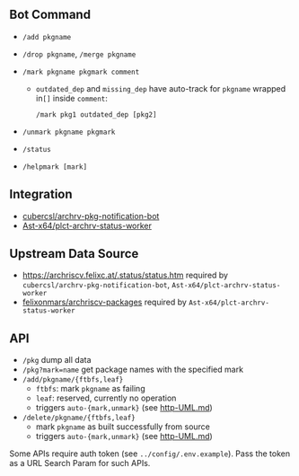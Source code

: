 ## Bot Command

+ `/add pkgname`

+ `/drop pkgname`, `/merge pkgname`

+ `/mark pkgname pkgmark comment`

  + `outdated_dep` and `missing_dep` have auto-track for `pkgname` wrapped in`[]` inside `comment`:

    `/mark pkg1 outdated_dep [pkg2]`

+ `/unmark pkgname pkgmark`

+ `/status`

+ `/helpmark [mark]`

## Integration

+ [cubercsl/archrv-pkg-notification-bot](https://github.com/cubercsl/archrv-pkg-notification-bot)
+ [Ast-x64/plct-archrv-status-worker](https://github.com/Ast-x64/plct-archrv-status-worker)

## Upstream Data Source

+ https://archriscv.felixc.at/.status/status.htm required by `cubercsl/archrv-pkg-notification-bot`, `Ast-x64/plct-archrv-status-worker`
+ [felixonmars/archriscv-packages](https://github.com/felixonmars/archriscv-packages) required by `Ast-x64/plct-archrv-status-worker`

## API

+ `/pkg` dump all data
+ `/pkg?mark=name` get package names with the specified mark
+ `/add/pkgname/{ftbfs,leaf}`
  + `ftbfs`: mark `pkgname` as failing
  + `leaf`: reserved, currently no operation
  + triggers `auto-{mark,unmark}` (see [http-UML.md](./http-UML.md))
+ `/delete/pkgname/{ftbfs,leaf}`
  + mark `pkgname` as built successfully from source
  + triggers `auto-{mark,unmark}` (see [http-UML.md](./http-UML.md))

Some APIs require auth token (see `../config/.env.example`). Pass the token as a URL Search Param for such APIs.


